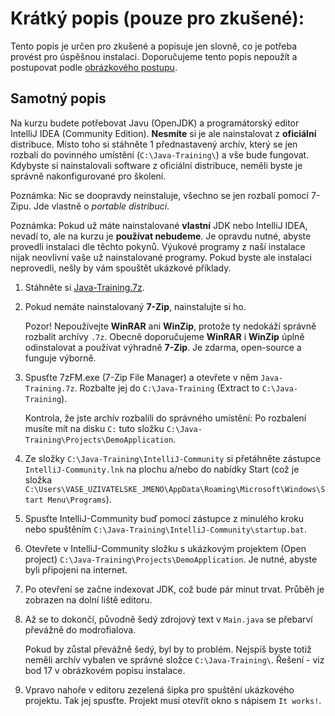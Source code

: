 Krátký popis (pouze pro zkušené):
=================================
Tento popis je určen pro zkušené a popisuje jen slovně, co je potřeba provést pro úspěšnou instalaci.
Doporučujeme tento popis nepoužít a postupovat podle [obrázkového postupu](index.html).



Samotný popis
-------------

Na kurzu budete potřebovat Javu (OpenJDK) a programátorský editor IntelliJ IDEA (Community Edition).
**Nesmíte** si je ale nainstalovat z **oficiální** distribuce.
Místo toho si stáhněte 1 přednastavený archív, který se jen rozbalí do povinného umístění (`C:\Java-Training\`) a vše bude fungovat.
Kdybyste si nainstalovali software z oficiální distribuce, neměli byste je správně nakonfigurované pro školení.

Poznámka: Nic se doopravdy neinstaluje, všechno se jen rozbalí pomocí 7-Zipu. Jde vlastně o *portable distribuci*.

Poznámka: Pokud už máte nainstalované **vlastní** JDK nebo IntelliJ IDEA, nevadí to, ale na kurzu je **používat nebudeme**.
Je opravdu nutné, abyste provedli instalaci dle těchto pokynů. Výukové programy z naší instalace nijak neovlivní
vaše už nainstalované programy. Pokud byste ale instalaci neprovedli, nešly by vám spouštět ukázkové příklady.

1.  Stáhněte si [Java-Training.7z](https://github.com/czechitas/java-install/releases/download/2020-jaro/community/win/Java-Training.7z).

2.  Pokud nemáte nainstalovaný **7-Zip**, nainstalujte si ho.

    Pozor! Nepoužívejte **WinRAR** ani **WinZip**, protože ty nedokáží správně rozbalit archívy `.7z`.
    Obecně doporučujeme **WinRAR** i **WinZip** úplně odinstalovat
    a používat výhradně **7-Zip**.
    Je zdarma, open-source a funguje výborně.

3.  Spusťte 7zFM.exe (7-Zip File Manager) a otevřete v něm `Java-Training.7z`.
    Rozbalte jej do `C:\Java-Training` (Extract to `C:\Java-Training`).

    Kontrola, že jste archív rozbalili do správného umístění:
    Po rozbalení musíte mít na disku `C:` tuto složku
    `C:\Java-Training\Projects\DemoApplication`.

4.  Ze složky `C:\Java-Training\IntelliJ-Community` si přetáhněte
    zástupce `IntelliJ-Community.lnk`
    na plochu a/nebo do nabídky Start (což je složka `C:\Users\VASE_UZIVATELSKE_JMENO\AppData\Roaming\Microsoft\Windows\Start Menu\Programs`).

5.  Spusťte IntelliJ-Community buď pomocí zástupce z minulého kroku
    nebo spuštěním `C:\Java-Training\IntelliJ-Community\startup.bat`.

6.  Otevřete v IntelliJ-Community složku s ukázkovým projektem (Open project)
    `C:\Java-Training\Projects\DemoApplication`.
    Je nutné, abyste byli připojeni na internet.

7.  Po otevření se začne indexovat JDK, což bude pár minut trvat. Průběh je zobrazen na dolní liště editoru.

8.  Až se to dokončí, původně šedý zdrojový text v `Main.java` se přebarví převážně do modrofialova.

    Pokud by zůstal převážně šedý, byl by to problém.
    Nejspíš byste totiž neměli archív vybalen ve správné složce
    `C:\Java-Training\`. Řešení - viz bod 17 v obrázkovém popisu instalace.

9.  Vpravo nahoře v editoru zezelená šipka pro spuštění ukázkového projektu. Tak jej spusťte.
    Projekt musí otevřít okno s nápisem `It works!`.
